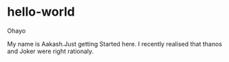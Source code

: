 # hello-world


Ohayo

My name is Aakash.Just getting Started here.
I recently realised that thanos and Joker were right rationaly.
